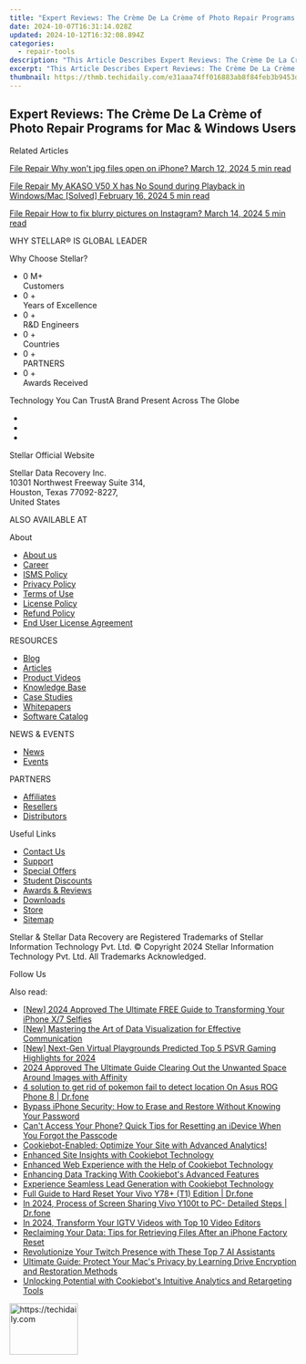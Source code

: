 ```yaml
---
title: "Expert Reviews: The Crème De La Crème of Photo Repair Programs for Mac & Windows Users"
date: 2024-10-07T16:31:14.028Z
updated: 2024-10-12T16:32:08.894Z
categories:
  - repair-tools
description: "This Article Describes Expert Reviews: The Crème De La Crème of Photo Repair Programs for Mac & Windows Users"
excerpt: "This Article Describes Expert Reviews: The Crème De La Crème of Photo Repair Programs for Mac & Windows Users"
thumbnail: https://thmb.techidaily.com/e31aaa74ff016883ab8f84feb3b9453dbf2ea0039f672d3d44453dbbd8a5a231.jpg
---
```


## Expert Reviews: The Crème De La Crème of Photo Repair Programs for Mac & Windows Users

Related Articles

[File Repair  Why won't jpg files open on iPhone? March 12, 2024  5 min read](https://tools.techidaily.com/stellardata-recovery/buy-now/)

[File Repair  My AKASO V50 X has No Sound during Playback in Windows/Mac \[Solved\] February 16, 2024  5 min read ](https://tools.techidaily.com/stellardata-recovery/buy-now/)

[File Repair  How to fix blurry pictures on Instagram? March 14, 2024  5 min read](https://tools.techidaily.com/stellardata-recovery/buy-now/)

 WHY STELLAR® IS GLOBAL LEADER

 Why Choose Stellar?

* 0  M+  
Customers
* 0 +  
Years of Excellence
* 0 +  
R&D Engineers
* 0 +  
Countries
* 0 +  
PARTNERS
* 0 +  
Awards Received

 Technology You Can TrustA Brand Present Across The Globe

* [](https://www.stellarinfo.com/images/v7/ISO-27001-2013-Certificate.pdf)
* [](https://www.stellarinfo.com/images/v7/ISO-9001-2008Certificate.pdf)
* [](https://tools.techidaily.com/stellardata-recovery/buy-now/)

 Stellar Official Website

 Stellar Data Recovery Inc.  
 10301 Northwest Freeway Suite 314,  
 Houston, Texas 77092-8227,  
 United States

 ALSO AVAILABLE AT

 About

* [About us](https://tools.techidaily.com/stellardata-recovery/buy-now/)
* [Career](https://tools.techidaily.com/stellardata-recovery/buy-now/)
* [ISMS Policy](https://tools.techidaily.com/stellardata-recovery/buy-now/)
* [Privacy Policy](https://tools.techidaily.com/stellardata-recovery/buy-now/)
* [Terms of Use](https://tools.techidaily.com/stellardata-recovery/buy-now/)
* [License Policy](https://www.stellarinfo.com/software-licensing-usage.php)
* [Refund Policy](https://tools.techidaily.com/stellardata-recovery/buy-now/)
* [End User License Agreement](https://tools.techidaily.com/stellardata-recovery/buy-now/)

 RESOURCES

* [Blog](https://tools.techidaily.com/stellardata-recovery/buy-now/)
* [Articles](https://tools.techidaily.com/stellardata-recovery/buy-now/)
* [Product Videos](https://tools.techidaily.com/stellardata-recovery/buy-now/)
* [Knowledge Base](https://tools.techidaily.com/stellardata-recovery/buy-now/)
* [Case Studies](https://tools.techidaily.com/stellardata-recovery/buy-now/)
* [Whitepapers](https://tools.techidaily.com/stellardata-recovery/buy-now/)
* [Software Catalog](https://tools.techidaily.com/stellardata-recovery/buy-now/)

 NEWS & EVENTS

* [News](https://tools.techidaily.com/stellardata-recovery/buy-now/)
* [Events](https://www.stellarinfo.com/affiliate-summit/affiliate-summit.php)

 PARTNERS

* [Affiliates](https://tools.techidaily.com/stellardata-recovery/buy-now/)
* [Resellers](https://tools.techidaily.com/stellardata-recovery/buy-now/)
* [Distributors](https://tools.techidaily.com/stellardata-recovery/buy-now/)

 Useful Links

* [Contact Us](https://www.stellarinfo.com/contact/contact-us.php)
* [Support](https://tools.techidaily.com/stellardata-recovery/buy-now/)
* [Special Offers](https://tools.techidaily.com/stellardata-recovery/buy-now/)
* [Student Discounts](https://www.stellarinfo.com/student-discount/)
* [Awards & Reviews](https://tools.techidaily.com/stellardata-recovery/buy-now/)
* [Downloads](https://www.stellarinfo.com/download.php)
* [Store](https://tools.techidaily.com/stellardata-recovery/buy-now/)
* [Sitemap](https://www.stellarinfo.com/sitemap.php)

 Stellar & Stellar Data Recovery are Registered Trademarks of Stellar Information Technology Pvt. Ltd. © Copyright 2024 Stellar Information Technology Pvt. Ltd. All Trademarks Acknowledged.

Follow Us [](https://www.facebook.com/stellardata) [](https://twitter.com/stellarinfo) [](https://www.linkedin.com/company/stellardatarecovery/) [](https://www.youtube.com/c/stellardatarecovery)

<ins class="adsbygoogle"
     style="display:block"
     data-ad-format="autorelaxed"
     data-ad-client="ca-pub-7571918770474297"
     data-ad-slot="1223367746"></ins>

<ins class="adsbygoogle"
     style="display:block"
     data-ad-client="ca-pub-7571918770474297"
     data-ad-slot="8358498916"
     data-ad-format="auto"
     data-full-width-responsive="true"></ins>

<span class="atpl-alsoreadstyle">Also read:</span>
<div><ul>
<li><a href="https://fox-direct.techidaily.com/new-2024-approved-the-ultimate-free-guide-to-transforming-your-iphone-x7-selfies/"><u>[New] 2024 Approved The Ultimate FREE Guide to Transforming Your iPhone X/7 Selfies</u></a></li>
<li><a href="https://vp-tips.techidaily.com/new-mastering-the-art-of-data-visualization-for-effective-communication/"><u>[New] Mastering the Art of Data Visualization for Effective Communication</u></a></li>
<li><a href="https://fox-boxes.techidaily.com/new-next-gen-virtual-playgrounds-predicted-top-5-psvr-gaming-highlights-for-2024/"><u>[New] Next-Gen Virtual Playgrounds Predicted Top 5 PSVR Gaming Highlights for 2024</u></a></li>
<li><a href="https://vp-tips.techidaily.com/2024-approved-the-ultimate-guide-clearing-out-the-unwanted-space-around-images-with-affinity/"><u>2024 Approved The Ultimate Guide Clearing Out the Unwanted Space Around Images with Affinity</u></a></li>
<li><a href="https://android-pokemon-go.techidaily.com/4-solution-to-get-rid-of-pokemon-fail-to-detect-location-on-asus-rog-phone-8-drfone-by-drfone-virtual-android/"><u>4 solution to get rid of pokemon fail to detect location On Asus ROG Phone 8 | Dr.fone</u></a></li>
<li><a href="https://data-safeguard.techidaily.com/bypass-iphone-security-how-to-erase-and-restore-without-knowing-your-password/"><u>Bypass iPhone Security: How to Erase and Restore Without Knowing Your Password</u></a></li>
<li><a href="https://data-safeguard.techidaily.com/cant-access-your-phone-quick-tips-for-resetting-an-idevice-when-you-forgot-the-passcode/"><u>Can't Access Your Phone? Quick Tips for Resetting an iDevice When You Forgot the Passcode</u></a></li>
<li><a href="https://solve-popular.techidaily.com/1724312889342-cookiebot-enabled-optimize-your-site-with-advanced-analytics/"><u>Cookiebot-Enabled: Optimize Your Site with Advanced Analytics!</u></a></li>
<li><a href="https://data-safeguard.techidaily.com/enhanced-site-insights-with-cookiebot-technology/"><u>Enhanced Site Insights with Cookiebot Technology</u></a></li>
<li><a href="https://data-safeguard.techidaily.com/enhanced-web-experience-with-the-help-of-cookiebot-technology/"><u>Enhanced Web Experience with the Help of Cookiebot Technology</u></a></li>
<li><a href="https://data-safeguard.techidaily.com/enhancing-data-tracking-with-cookiebots-advanced-features/"><u>Enhancing Data Tracking With Cookiebot's Advanced Features</u></a></li>
<li><a href="https://data-safeguard.techidaily.com/experience-seamless-lead-generation-with-cookiebot-technology/"><u>Experience Seamless Lead Generation with Cookiebot Technology</u></a></li>
<li><a href="https://techidaily.com/full-guide-to-hard-reset-your-vivo-y78plus-t1-edition-drfone-by-drfone-reset-android-reset-android/"><u>Full Guide to Hard Reset Your Vivo Y78+ (T1) Edition | Dr.fone</u></a></li>
<li><a href="https://screen-mirror.techidaily.com/in-2024-process-of-screen-sharing-vivo-y100t-to-pc-detailed-steps-drfone-by-drfone-android/"><u>In 2024, Process of Screen Sharing Vivo Y100t to PC- Detailed Steps | Dr.fone</u></a></li>
<li><a href="https://instagram-video-files.techidaily.com/in-2024-transform-your-igtv-videos-with-top-10-video-editors/"><u>In 2024, Transform Your IGTV Videos with Top 10 Video Editors</u></a></li>
<li><a href="https://data-safeguard.techidaily.com/reclaiming-your-data-tips-for-retrieving-files-after-an-iphone-factory-reset/"><u>Reclaiming Your Data: Tips for Retrieving Files After an iPhone Factory Reset</u></a></li>
<li><a href="https://games-able.techidaily.com/revolutionize-your-twitch-presence-with-these-top-7-ai-assistants/"><u>Revolutionize Your Twitch Presence with These Top 7 AI Assistants</u></a></li>
<li><a href="https://data-safeguard.techidaily.com/ultimate-guide-protect-your-macs-privacy-by-learning-drive-encryption-and-restoration-methods/"><u>Ultimate Guide: Protect Your Mac's Privacy by Learning Drive Encryption and Restoration Methods</u></a></li>
<li><a href="https://data-safeguard.techidaily.com/unlocking-potential-with-cookiebots-intuitive-analytics-and-retargeting-tools/"><u>Unlocking Potential with Cookiebot's Intuitive Analytics and Retargeting Tools</u></a></li>
</ul></div>

<!-- affiliate ads begin -->
<a href="https://25home.pxf.io/c/5597632/2148635/16836" target="_top" id="2148635">
  <img src="//a.impactradius-go.com/display-ad/16836-2148635" border="0" alt="https://techidaily.com" width="120" height="90"/>
</a>
<img height="0" width="0" src="https://25home.pxf.io/i/5597632/2148635/16836" style="position:absolute;visibility:hidden;" border="0" />
<!-- affiliate ads end -->

